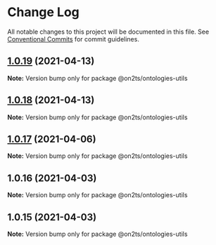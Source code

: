 # Change Log

All notable changes to this project will be documented in this file.
See [Conventional Commits](https://conventionalcommits.org) for commit guidelines.

## [1.0.19](https://github.com/on2ts/ontologies/compare/v1.0.17...v1.0.19) (2021-04-13)

**Note:** Version bump only for package @on2ts/ontologies-utils





## [1.0.18](https://github.com/on2ts/ontologies/compare/v1.0.17...v1.0.18) (2021-04-13)

**Note:** Version bump only for package @on2ts/ontologies-utils





## [1.0.17](https://github.com/on2ts/ontologies/compare/v1.0.16...v1.0.17) (2021-04-06)

**Note:** Version bump only for package @on2ts/ontologies-utils





## 1.0.16 (2021-04-03)

**Note:** Version bump only for package @on2ts/ontologies-utils





## 1.0.15 (2021-04-03)

**Note:** Version bump only for package @on2ts/ontologies-utils
